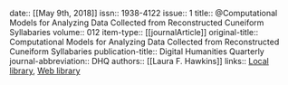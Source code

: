 date:: [[May 9th, 2018]]
issn:: 1938-4122
issue:: 1
title:: @Computational Models for Analyzing Data Collected from Reconstructed Cuneiform Syllabaries
volume:: 012
item-type:: [[journalArticle]]
original-title:: Computational Models for Analyzing Data Collected from Reconstructed Cuneiform Syllabaries
publication-title:: Digital Humanities Quarterly
journal-abbreviation:: DHQ
authors:: [[Laura F. Hawkins]]
links:: [Local library](zotero://select/groups/2386895/items/UXSGUCLH), [Web library](https://www.zotero.org/groups/2386895/items/UXSGUCLH)
